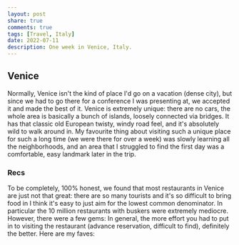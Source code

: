 ```yaml
---
layout: post
share: true
comments: true
tags: [Travel, Italy]
date: 2022-07-11
description: One week in Venice, Italy. 
---
```


## Venice
Normally, Venice isn't the kind of place I'd go on a vacation (dense city), but since we had to go there for a conference I was presenting at, we accepted it and made the best of it. Venice is extremely unique: there are no cars, the whole area is basically a bunch of islands, loosely connected via bridges. It has that classic old European twisty, windy road feel, and it's absolutely wild to walk around in. My favourite thing about visiting such a unique place for such a long time (we were there for over a week) was slowly learning all the neighborhoods, and an area that I struggled to find the first day was a comfortable, easy landmark later in the trip. 

### Recs
To be completely, 100% honest, we found that most restaurants in Venice are just not that great: there are so many tourists and it's so difficult to bring food in I think it's easy to just aim for the lowest common denominator. In particular the 10 million restaurants with buskers were extremely mediocre. However, there were a few gems: In general, the more effort you had to put in to visiting the restaurant (advance reservation, difficult to find), definitely the better. Here are my faves: